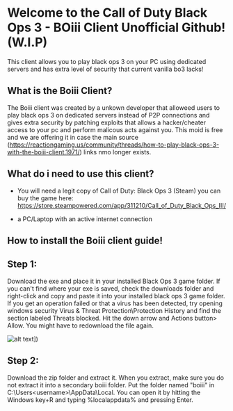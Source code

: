# Welcome to the Call of Duty Black Ops 3 - BOiii Client Unofficial Github! (W.I.P)
This client allows you to play black ops 3 on your PC using dedicated servers and has extra level of security that current vanilla bo3 lacks!



## What is the Boiii Client?

The Boiii client was created by a unkown developer that alloweed users to play black ops 3 on dedicated servers instead of P2P connections and gives extra security by patching exploits that allows a hacker/cheater access to your pc and perform malicous acts against you. This moid is free and we are offering it in case the main source (https://reactiongaming.us/community/threads/how-to-play-black-ops-3-with-the-boiii-client.1971/) links nmo longer exists.

## What do i need to use this client?

- You will need a legit copy of Call of Duty: Black Ops 3 (Steam) you can buy the game here: https://store.steampowered.com/app/311210/Call_of_Duty_Black_Ops_III/

- a PC/Laptop with an active internet connection

## How to install the Boiii client guide!

## Step 1: ##

Download the exe and place it in your installed Black Ops 3 game folder. If you can't find where your exe is saved, check the downloads folder and right-click and copy and paste it into your installed black ops 3 game folder. If you get an operation failed or that a virus has been detected, try opening windows security Virus & Threat Protection\Protection History and find the section labeled Threats blocked. Hit the down arrow and Actions button> Allow. You might have to redownload the file again.

![alt text]([https://reactiongaming.us/community/attachments/1687576026676-png.1134/)])


## Step 2: ##

Download the zip folder and extract it. When you extract, make sure you do not extract it into a secondary boiii folder. Put the folder named "boiii" in C:\Users\<username>\AppData\Local\. You can open it by hitting the Windows key+R and typing %localappdata% and pressing Enter.

